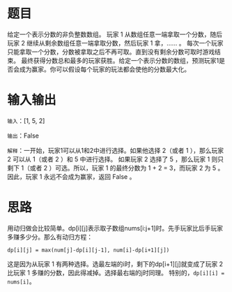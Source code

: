 # 题目
给定一个表示分数的非负整数数组。 玩家 1 从数组任意一端拿取一个分数，随后玩家 2 继续从剩余数组任意一端拿取分数，然后玩家 1 拿，…… 。
每次一个玩家只能拿取一个分数，分数被拿取之后不再可取。直到没有剩余分数可取时游戏结束。
最终获得分数总和最多的玩家获胜。给定一个表示分数的数组，预测玩家1是否会成为赢家。你可以假设每个玩家的玩法都会使他的分数最大化。

# 输入输出
`输入`：[1, 5, 2]

`输出`：False

`解释`：一开始，玩家1可以从1和2中进行选择。如果他选择 2（或者 1 ），那么玩家 2 可以从 1（或者 2 ）和 5 中进行选择。
如果玩家 2 选择了 5 ，那么玩家 1 则只剩下 1（或者 2 ）可选。所以，玩家 1 的最终分数为 1 + 2 = 3，而玩家 2 为 5 。
因此，玩家 1 永远不会成为赢家，返回 False 。

# 思路
用动归做会比较简单。dp[i][j]表示取子数组nums[i:j+1]时。先手玩家比后手玩家多赚多少分。那么有动归方程：

```
dp[i][j] = max(num[j]-dp[i][j-1], num[i]-dp[i+1][j])
```

这是因为从玩家 1 有两种选择。选最左端的i时，剩下的dp[i+1][j]就变成了玩家 2 比玩家 1 多赚的分数，因此得减掉。选择最右端的j时同理。
特别的，`dp[i][i] = nums[i]`。

